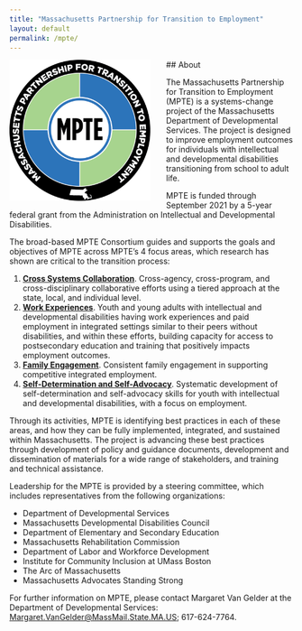 ```yaml
---
title: "Massachusetts Partnership for Transition to Employment"
layout: default
permalink: /mpte/
---
```


<img src="/img/MPTE_logo.png" alt="MPTE" class="img-fluid" style="max-width:250px;float:left; padding-right: 2em;">
## About

The Massachusetts Partnership for Transition to Employment (MPTE) is a systems-change project of the Massachusetts Department of Developmental Services. The project is designed to improve employment outcomes for individuals with intellectual and developmental disabilities transitioning from school to adult life. 



MPTE is funded through September 2021 by a 5-year federal grant from the Administration on Intellectual and Developmental Disabilities. 

The broad-based MPTE Consortium guides and supports the goals and objectives of MPTE across MPTE’s 4 focus areas, which research has shown are critical to the transition process:

 
1. <a href="/pages/mpte_ccc.html">**Cross Systems Collaboration**</a>. Cross-agency, cross-program, and cross-disciplinary collaborative efforts using a tiered approach at the state, local, and individual level. 
1. <a href="/pages/mpte_we.html">**Work Experiences**</a>. Youth and young adults with intellectual and developmental disabilities having work experiences and paid employment in integrated settings similar to their peers without disabilities, and within these efforts, building capacity for access to postsecondary education and training that positively impacts employment outcomes. 
1. <a href="/pages/mpte_fe.html">**Family Engagement**</a>. Consistent family engagement in supporting competitive integrated employment. 
1. <a href="/pages/mpte_sdsa.html">**Self-Determination and Self-Advocacy**</a>. Systematic development of self-determination and self-advocacy skills for youth with intellectual and developmental disabilities, with a focus on employment. 

Through its activities, MPTE is identifying best practices in each of these areas, and how they can be fully implemented, integrated, and sustained within Massachusetts. The project is advancing these best practices through development of policy and guidance documents, development and dissemination of materials for a wide range of stakeholders, and training and technical assistance. 

Leadership for the MPTE is provided by a steering committee, which includes representatives from the following organizations:

-  Department of Developmental Services 
-  Massachusetts Developmental Disabilities Council
-  Department of Elementary and Secondary Education
-  Massachusetts Rehabilitation Commission
-  Department of Labor and Workforce Development
-  Institute for Community Inclusion at UMass Boston
-  The Arc of Massachusetts 
-  Massachusetts Advocates Standing Strong

For further information on MPTE, please contact Margaret Van Gelder at the Department of Developmental Services: Margaret.VanGelder@MassMail.State.MA.US; 617-624-7764.
